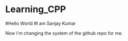 # Learning_CPP
#Hello World
#I am Sanjay Kumar

Now i'm changing the system of the github repo for me.
